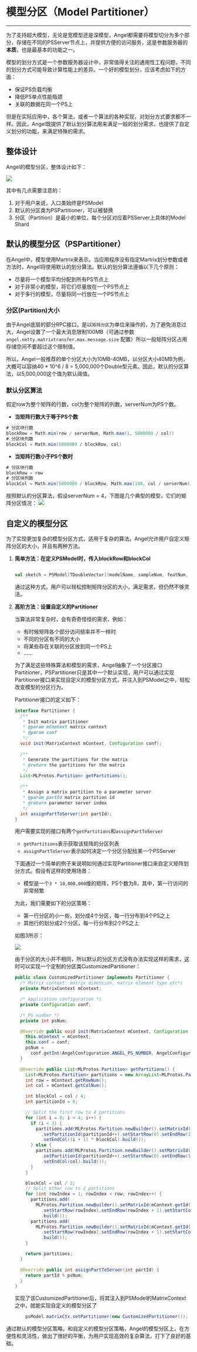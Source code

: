 # 模型分区（Model Partitioner）

---

为了支持超大模型，无论是宽模型还是深模型，Angel都需要将模型切分为多个部分，存储在不同的PSServer节点上，并提供方便的访问服务，这是参数服务器的**本质**，也是最基本的功能之一。

模型的划分方式是一个参数服务器设计中，非常值得关注的通用性工程问题，不同的划分方式可能导致计算性能上的差异。一个好的模型划分，应该考虑如下的方面：

* 保证PS负载均衡* 降低PS单点性能瓶颈* 关联的数据在同一个PS上但是在实际应用中，各个算法，或者一个算法的各种实现，对划分方式要求都不一样。因此，Angel既提供了默认划分算法用来满足一般的划分需求，也提供了自定义划分的功能，来满足特殊的需求。

## 整体设计

Angel的模型分区，整体设计如下：


![](../img/model_partitioner_1.png)

其中有几点需要注意的：

1. 对于用户来说，入口类始终是PSModel
2. 默认的分区类为PSPartitioner，可以被替换
3. 分区（Partition）是最小的单位，每个分区对应着PSServer上具体的Model Shard

## 默认的模型分区（PSPartitioner）

在Angel中，模型使用Martrix来表示。当应用程序没有指定Martrix划分参数或者方法时，Angel将使用默认的划分算法。默认的划分算法遵循以下几个原则：

 - 尽量将一个模型平均分配到所有PS节点上
 - 对于非常小的模型，将它们尽量放在一个PS节点上
 - 对于多行的模型，尽量将同一行放在一个PS节点上


### 分区(Partition)大小

由于Angel底层的部分RPC接口，是以`矩阵分区`为单位来操作的，为了避免消息过大，Angel设置了一个最大消息限制100MB（可通过参数`angel.netty.matrixtransfer.max.message.size` 配置）所以一般矩阵分区占用存储空间不要超过这个限制值。

所以，Angel一般推荐的单个分区大小为10MB-40MB，以分区大小40MB为例，大概可以容纳40 * 10^6 / 8 = 5,000,000个Double型元素。因此，默认的分区算法，以5,000,000这个值为默认阈值。


### 默认分区算法

假定row为整个矩阵的行数，col为整个矩阵的列数，serverNum为PS个数。

 - **当矩阵行数大于等于PS个数**

```Scala
# 分区块行数
blockRow = Math.min(row / serverNum, Math.max(1, 5000000 / col))
# 分区块列数
blockCol = Math.min(5000000 / blockRow, col)
```

 - **当矩阵行数小于PS个数时**

```Scala
# 分区块行数
blockRow = row
# 分区块列数
blockCol = Math.min(5000000 / blockRow, Math.max(100, col / serverNum))`
```

按照默认的分区算法，假设serverNum = 4，下图是几个典型的模型，它们的矩阵分区情况：
	![][1]
	
## 自定义的模型分区

为了实现更加复杂的模型分区方式，适用于复杂的算法。Angel允许用户自定义矩阵分区的大小，并且有两种方法。

1. **简单方法：在定义PSModel时，传入blockRow和blockCol**

	```Scala

	val sketch = PSModel[TDoubleVector](modelName, sampleNum, featNum, blockRow, blockCol)

	```

	通过这种方式，用户可以轻松控制矩阵分区的大小，满足需求，但仍然不够灵活。

2. **高阶方法：设置自定义的Partitioner**


	当算法非常复杂时，会有奇奇怪怪的需求，例如：

	* 有时候矩阵各个部分访问频率并不一样时
	* 不同的分区有不同的大小
	* 将某些存在关联的分区放到同一个PS上
	* ……

	为了满足这些特殊算法和模型的需求，Angel抽象了一个分区接口Partitioner，PSPartitioner只是其中一个默认实现，用户可以通过实现Partitioner接口来实现自定义的模型分区方式，并注入到PSModel之中，轻松改变模型的分区行为。

	Partitioner接口的定义如下：

	``` java
	interface Partitioner {
	  /**
	   * Init matrix partitioner
	   * @param mContext matrix context
	   * @param conf
	   */
	  void init(MatrixContext mContext, Configuration conf);

	  /**
	   * Generate the partitions for the matrix
	   * @return the partitions for the matrix
	   */
	  List<MLProtos.Partition> getPartitions();

	  /**
	   * Assign a matrix partition to a parameter server
	   * @param partId matrix partition id
	   * @return parameter server index
	   */
	  int assignPartToServer(int partId);
	}

	```

	用户需要实现的接口有两个`getPartitions`和`assignPartToServer`

	* `getPartitions`表示获取该矩阵的分区列表
	* `assignPartToServer`表示如何决定一个分区分配给某一个PSServer



	下面通过一个简单的例子来说明如何通过实现Partitioner接口来自定义矩阵划分方式。假设有这样的使用场景：

	* 模型是一个`3 * 10,000,000`维的矩阵，PS个数为8，其中，第一行访问的非常频繁

	为此，我们需要如下的分区策略：
	
	* 第一行分区的小一些，划分成4个分区，每一行分布到4个PS之上
	* 其他行的划分成2个分区，每一行分布到2个PS之上

	如图3所示：

	![][2]

	由于分区的大小并不相同，所以默认的分区方式没有办法实现这样的需求，这时可以实现一个定制的分区类CustomizedPartitioner：

	```java
	public class CustomizedPartitioner implements Partitioner {
	  /* Matrix context: matrix dimension, matrix element type etc*/
	  private MatrixContext mContext;

	  /* Application configuration */
	  private Configuration conf;

	  /* PS number */
	  private int psNum;

	  @Override public void init(MatrixContext mContext, Configuration conf) {
	    this.mContext = mContext;
	    this.conf = conf;
	    psNum =
	      conf.getInt(AngelConfiguration.ANGEL_PS_NUMBER, AngelConfiguration.DEFAULT_ANGEL_PS_NUMBER);
	  }

	  @Override public List<MLProtos.Partition> getPartitions() {
	    List<MLProtos.Partition> partitions = new ArrayList<MLProtos.Partition>(6);
	    int row = mContext.getRowNum();
	    int col = mContext.getColNum();

	    int blockCol = col / 4;
	    int partitionId = 0;

	    // Split the first row to 4 partitions
	    for (int i = 0; i < 4; i++) {
	      if (i < 3) {
	        partitions.add(MLProtos.Partition.newBuilder().setMatrixId(mContext.getId())
	          .setPartitionId(partitionId++).setStartRow(0).setEndRow(1).setStartCol(i * blockCol)
	          .setEndCol((i + 1) * blockCol).build());
	      } else {
	        partitions.add(MLProtos.Partition.newBuilder().setMatrixId(mContext.getId())
	          .setPartitionId(partitionId++).setStartRow(0).setEndRow(1).setStartCol(i * blockCol)
	          .setEndCol(col).build());
	      }
	    }

	    blockCol = col / 2;
	    // Split other row to 2 partitions
	    for (int rowIndex = 1; rowIndex < row; rowIndex++) {
	      partitions.add(
	        MLProtos.Partition.newBuilder().setMatrixId(mContext.getId()).setPartitionId(partitionId++)
	          .setStartRow(rowIndex).setEndRow(rowIndex + 1).setStartCol(0).setEndCol(blockCol)
	          .build());
	      partitions.add(
	        MLProtos.Partition.newBuilder().setMatrixId(mContext.getId()).setPartitionId(partitionId++)
	          .setStartRow(rowIndex).setEndRow(rowIndex + 1).setStartCol(blockCol).setEndCol(col)
	          .build());
	    }

	    return partitions;
	  }

	  @Override public int assignPartToServer(int partId) {
	    return partId % psNum;
	  }
	}
	```
	实现了该CustomizedPartitioner后，将其注入到PSModel的MatrixContext之中，就能实现自定义的模型分区了

	```java
		psModel.matrixCtx.setPartitioner(new CustomizedPartitioner());
	```

通过默认的模型分区策略，和自定义的模型分区策略，Angel的模型分区上，在方便性和灵活性，做出了很好的平衡，为用户实现高效的复杂算法，打下了良好的基础。


[1]: ../img/matrix_partition.png
[2]: ../img/partitioner_example.png
